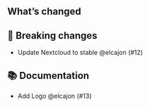 ## What’s changed

## 🚨 Breaking changes

- Update Nextcloud to stable @elcajon (#12)

## 📚 Documentation

- Add Logo @elcajon (#13)
